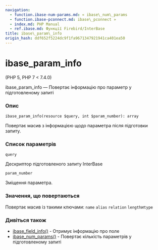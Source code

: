 ```yaml
---
navigation:
  - function.ibase-num-params.md: « ibase\_num\_params
  - function.ibase-pconnect.md: ibase\_pconnect »
  - index.md: PHP Manual
  - ref.ibase.md: Функції Firebird/InterBase
title: ibase\_param\_info
origin_hash: ddf652f5224dc9f1fa9671347921941ca401ea50
---
```

# ibase\_param\_info

(PHP 5, PHP 7 < 7.4.0)

ibase\_param\_info — Повертає інформацію про параметр у підготовленому запиті

### Опис

```methodsynopsis
ibase_param_info(resource $query, int $param_number): array
```

Повертає масив з інформацією щодо параметра після підготовки запиту.

### Список параметрів

`query`

Дескриптор підготовленого запиту InterBase

`param_number`

Зміщення параметра.

### Значення, що повертаються

Повертає масив із такими ключами: `name` `alias` `relation` `length`и`type`

### Дивіться також

-   [ibase\_field\_info()](function.ibase-field-info.md) \- Отримує інформацію про поле
-   [ibase\_num\_params()](function.ibase-num-params.md) \- Повертає кількість параметрів у підготовленому запиті
